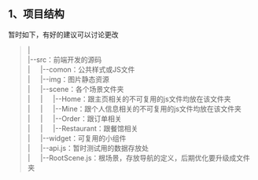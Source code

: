 ## 1、项目结构
暂时如下，有好的建议可以讨论更改
>|  
>|--src：前端开发的源码  
>|&emsp;&ensp;|--comon：公共样式或JS文件  
>|&emsp;&ensp;|--img：图片静态资源  
>|&emsp;&ensp;|--scene：各个场景文件夹  
>|&emsp;&ensp;|&emsp;&ensp;|--Home：跟主页相关的不可复用的js文件均放在该文件夹  
>|&emsp;&ensp;|&emsp;&ensp;|--Mine：跟个人信息相关的不可复用的js文件均放在该文件夹  
>|&emsp;&ensp;|&emsp;&ensp;|--Order：跟订单相关  
>|&emsp;&ensp;|&emsp;&ensp;|--Restaurant：跟餐馆相关  
>|&emsp;&ensp;|--widget：可复用的小组件  
>|&emsp;&ensp;|--api.js：暂时测试用的数据存放处  
>|&emsp;&ensp;|--RootScene.js：根场景，存放导航的定义，后期优化要升级成文件夹  

